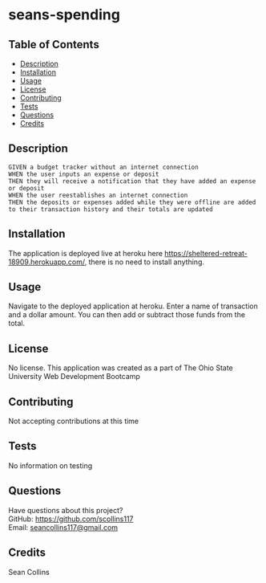# seans-spending
 
   
  
  ## Table of Contents
  * [Description](#description)
  * [Installation](#installation)
  * [Usage](#usage)
  * [License](#license)
  * [Contributing](#contributing)
  * [Tests](#tests)
  * [Questions](#questions)
  * [Credits](#credits)
  
  ## Description
  
    GIVEN a budget tracker without an internet connection
    WHEN the user inputs an expense or deposit
    THEN they will receive a notification that they have added an expense or deposit
    WHEN the user reestablishes an internet connection
    THEN the deposits or expenses added while they were offline are added to their transaction history and their totals are updated

  ## Installation
  The application is deployed live at heroku here https://sheltered-retreat-18909.herokuapp.com/, there is no need to install anything.

  ## Usage
  Navigate to the deployed application at heroku. Enter a name of transaction and a dollar amount. You can then add or subtract those funds from the total.

  ## License
  No license. This application was created as a part of The Ohio State University Web Development Bootcamp

  ## Contributing
  Not accepting contributions at this time

  ## Tests
  No information on testing

  ## Questions
  Have questions about this project?  
  GitHub: https://github.com/scollins117  
  Email: seancollins117@gmail.com

  ## Credits
  Sean Collins